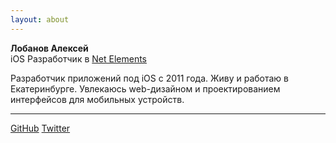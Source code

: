 ```yaml
---
layout: about
---
```


**Лобанов Алексей**<br />
iOS Разработчик в [Net Elements](http://www.netelement.com/)

Разработчик приложений под iOS c 2011 года. Живу и работаю в Екатеринбурге. Увлекаюсь web-дизайном и проектированием интерфейсов для мобильных устройств.

---

<div class="links">
<a href="https://github.com/alobanov" target="_blank">GitHub</a>
<a href="https://twitter.com/alobanov" target="_blank">Twitter</a>
</div>
